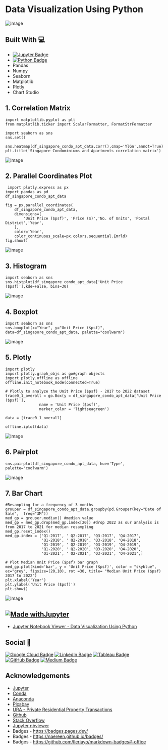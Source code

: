 # Data Visualization Using Python

![image](https://user-images.githubusercontent.com/96287600/178280201-c66eaf20-b2dc-4088-a59a-8e7958f197c6.png)


## Built With 💻

- [![Jupyter Badge](https://img.shields.io/badge/Jupyter-F37626?logo=jupyter&logoColor=fff&style=flat)](https://jupyter.org/try)
- [![Python Badge](https://img.shields.io/badge/Python-3776AB?logo=python&logoColor=fff&style=flat)](https://www.python.org/)
- Pandas
- Numpy
- Seaborn
- Matplotlib
- Plotly
- Chart Studio

## 1. Correlation Matrix 
```
import matplotlib.pyplot as plt
from matplotlib.ticker import ScalarFormatter, FormatStrFormatter

import seaborn as sns
sns.set()

sns.heatmap(df_singapore_condo_apt_data.corr(),cmap='YlGn',annot=True)
plt.title('Singapore Condominiums and Apartments correlation matrix')
```

![image](https://user-images.githubusercontent.com/96287600/178271201-cff3f6e9-3ec8-4918-b215-2dd8c66244c0.png)

## 2. Parallel Coordinates Plot
```
 import plotly.express as px
import pandas as pd
df_singapore_condo_apt_data

fig = px.parallel_coordinates(
    df_singapore_condo_apt_data,
    dimensions=[
        'Unit Price ($psf)', 'Price ($)','No. of Units', 'Postal District','Year', 
    ],
    color='Year',
    color_continuous_scale=px.colors.sequential.Emrld)
fig.show()
```
![image](https://user-images.githubusercontent.com/96287600/178274149-639bea3a-f233-48d3-9f59-d92dd7171963.png)

## 3. Histogram
```
import seaborn as sns
sns.histplot(df_singapore_condo_apt_data['Unit Price ($psf)'],kde=False, bins=30)

```
![image](https://user-images.githubusercontent.com/96287600/178274455-0ddbc861-3585-4c38-8170-4d828e51f991.png)

## 4. Boxplot
```
import seaborn as sns
sns.boxplot(x="Year", y="Unit Price ($psf)", data=df_singapore_condo_apt_data, palette="coolwarm")
```
![image](https://user-images.githubusercontent.com/96287600/178274672-96bd7bab-2b10-4e77-9d5e-0cb6705a3ef3.png)

## 5. Plotly

```
import plotly
import plotly.graph_objs as go#graph objects
import plotly.offline as offline
offline.init_notebook_mode(connected=True)

# Plotly to analyze the Unit Price ($psf) - 2017 to 2022 dataset
trace0_1_overall = go.Box(y = df_singapore_condo_apt_data['Unit Price ($psf)'], 
               name = 'Unit Price ($psf)',
               marker_color = 'lightseagreen')

data = [trace0_1_overall]

offline.iplot(data)

```
![image](https://user-images.githubusercontent.com/96287600/178274953-44e65e8f-a371-40de-9b02-4787ad005a79.png)

## 6. Pairplot

```
sns.pairplot(df_singapore_condo_apt_data, hue='Type', palette='coolwarm')
```
![image](https://user-images.githubusercontent.com/96287600/178275094-bdb44941-80f9-4718-9be2-fa775ff7fee3.png)


## 7. Bar Chart

```
#Resampling for a frequency of 3 months
grouper = df_singapore_condo_apt_data.groupby(pd.Grouper(key="Date of Sale",  freq="3M"))
med_gp = grouper.median() #median value
med_gp = med_gp.drop(med_gp.index[20]) #drop 2022 as our analysis is from 2017 to 2021 for median resampling
med_gp.reset_index()
med_gp.index = ['Q1-2017', ' Q2-2017', 'Q3-2017', 'Q4-2017',
                'Q1-2018', ' Q2-2018', 'Q3-2018', 'Q4-2018', 
                'Q1-2019', ' Q2-2019', 'Q3-2019', 'Q4-2019',
                'Q1-2020', ' Q2-2020', 'Q3-2020', 'Q4-2020',
                'Q1-2021', ' Q2-2021', 'Q3-2021', 'Q4-2021',]

# Plot Median Unit Price ($psf) bar graph
med_gp.plot(kind='bar', y = 'Unit Price ($psf)', color = "skyblue", ec="grey", figsize=(20,10), rot =30, title= "Median Unit Price ($psf) 2017 to 2022")
plt.xlabel('Year')
plt.ylabel('Unit Price ($psf)')
plt.show()
```
![image](https://user-images.githubusercontent.com/96287600/178277516-7a9bc037-f16b-40de-b8a3-c945fd9c8966.png)

## [![Made withJupyter](https://img.shields.io/badge/Made%20with-Jupyter-orange?style=for-the-badge&logo=Jupyter)](https://jupyter.org/try)
- [Jupyter Notebook Viewer - Data Visualization Using Python](https://nbviewer.org/github/abdrauf26/data_visualization/blob/main/Data%20Visualization%20Using%20Python.ipynb)

## Social 📧 

[![Google Cloud Badge](https://img.shields.io/badge/Google%20Cloud-4285F4?logo=googlecloud&logoColor=fff&style=flat)](https://www.cloudskillsboost.google/public_profiles/c2ff4f8e-4f42-4380-b038-73104c7d98fc) [![LinkedIn Badge](https://img.shields.io/badge/LinkedIn-0A66C2?logo=linkedin&logoColor=fff&style=flat)](https://www.linkedin.com/in/raufyusope/) [![Tableau Badge](https://img.shields.io/badge/Tableau-E97627?logo=tableau&logoColor=fff&style=flat)](https://public.tableau.com/app/profile/mohamed.abdul.rauf) [![GitHub Badge](https://img.shields.io/badge/GitHub-181717?logo=github&logoColor=fff&style=flat)](https://github.com/abdrauf26) [![Medium Badge](https://img.shields.io/badge/Medium-000?logo=medium&logoColor=fff&style=flat)](https://medium.com/@rauf.yusope) 

## Acknowledgements

- [Jupyter](https://jupyter.org/)
- [Conda](https://docs.conda.io/en/latest/)
- [Anaconda](https://anaconda.org/)
- [Pixabay](https://pixabay.com/)
- [URA - Private Residential Property Transactions](https://www.ura.gov.sg/realEstateIIWeb/transaction/search.action)
- [Github](https://github.com/)
- [Stack Overflow](https://stackoverflow.com/)
- [Jupyter nbviewer](https://nbviewer.org/)
- Badges - https://badges.pages.dev/
- Badges - https://naereen.github.io/badges/
- Badges - https://github.com/Ileriayo/markdown-badges#-office
